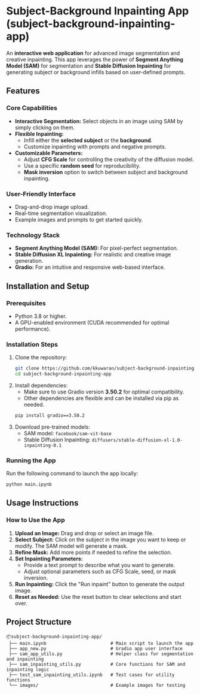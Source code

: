 # Subject-Background Inpainting App (subject-background-inpainting-app)

An **interactive web application** for advanced image segmentation and creative inpainting. 
This app leverages the power of **Segment Anything Model (SAM)** for segmentation and 
**Stable Diffusion Inpainting** for generating subject or background infills based on user-defined prompts.


## Features

### Core Capabilities

- **Interactive Segmentation:** Select objects in an image using SAM by simply clicking on them.
- **Flexible Inpainting:**
  - Infill either the **selected subject** or the **background**.
  - Customize inpainting with prompts and negative prompts.
- **Customizable Parameters:**
  - Adjust **CFG Scale** for controlling the creativity of the diffusion model.
  - Use a specific **random seed** for reproducibility.
  - **Mask inversion** option to switch between subject and background inpainting.

### User-Friendly Interface
  - Drag-and-drop image upload.
  - Real-time segmentation visualization.
  - Example images and prompts to get started quickly.

### Technology Stack
  - **Segment Anything Model (SAM):** For pixel-perfect segmentation.
  - **Stable Diffusion XL Inpainting:** For realistic and creative image generation.
  - **Gradio:** For an intuitive and responsive web-based interface.


## Installation and Setup

### Prerequisites
- Python 3.8 or higher.
- A GPU-enabled environment (CUDA recommended for optimal performance).

### Installation Steps

1. Clone the repository:
   ```bash
   git clone https://github.com/kkuwaran/subject-background-inpainting-app.git
   cd subject-background-inpainting-app
   ```
2. Install dependencies:
   - Make sure to use Gradio version **3.50.2** for optimal compatibility.
   - Other dependencies are flexible and can be installed via pip as needed.
   ```bash
   pip install gradio==3.50.2
   ```
4. Download pre-trained models:
   - SAM model: `facebook/sam-vit-base`
   - Stable Diffusion Inpainting: `diffusers/stable-diffusion-xl-1.0-inpainting-0.1`
  
### Running the App
Run the following command to launch the app locally:
```bash
python main.ipynb
```


## Usage Instructions

### How to Use the App

1. **Upload an Image:** Drag and drop or select an image file.
2. **Select Subject:** Click on the subject in the image you want to keep or modify. The SAM model will generate a mask.
3. **Refine Mask:** Add more points if needed to refine the selection.
4. **Set Inpainting Parameters:**
   - Provide a text prompt to describe what you want to generate.
   - Adjust optional parameters such as CFG Scale, seed, or mask inversion.
5. **Run Inpainting:** Click the "Run inpaint" button to generate the output image.
6. **Reset as Needed:** Use the reset button to clear selections and start over.


## Project Structure

```plaintext
📦subject-background-inpainting-app/
 ├── main.ipynb                        # Main script to launch the app
 ├── app_new.py                        # Gradio app user interface
 ├── sam_app_utils.py                  # Helper class for segmentation and inpainting
 ├── sam_inpainting_utils.py           # Core functions for SAM and inpainting logic
 ├── test_sam_inpainting_utils.ipynb   # Test cases for utility functions
 └── images/                           # Example images for testing
```


